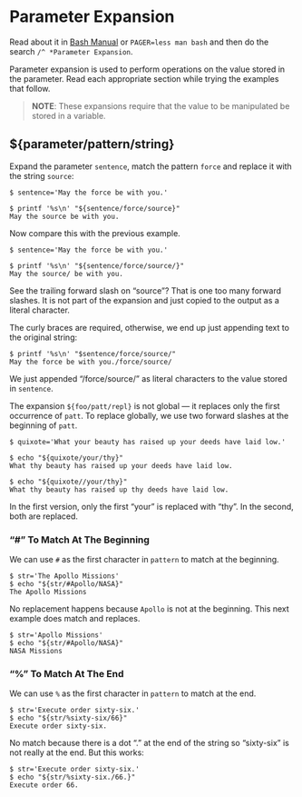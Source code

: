 # Parameter Expansion

Read about it in [Bash Manual](https://www.gnu.org/software/bash/manual/bash.html#Shell-Parameter-Expansion) or `PAGER=less man bash` and then do the search `/^ *Parameter Expansion`.

Parameter expansion is used to perform operations on the value stored in the parameter. Read each appropriate section while trying the examples that follow.

> **NOTE**: These expansions require that the value to be manipulated be stored in a variable.

## ${parameter/pattern/string}

Expand the parameter `sentence`, match the pattern `force` and replace it with the string `source`:

``` shell-session
$ sentence='May the force be with you.'

$ printf '%s\n' "${sentence/force/source}"
May the source be with you.
```

Now compare this with the previous example.

``` shell-session
$ sentence='May the force be with you.'

$ printf '%s\n' "${sentence/force/source/}" 
May the source/ be with you.
```

See the trailing forward slash on “source”? That is one too many forward slashes. It is not part of the expansion and just copied to the output as a literal character.

The curly braces are required, otherwise, we end up just appending text to the original string:

``` shell-session
$ printf '%s\n' "$sentence/force/source/"
May the force be with you./force/source/
```

We just appended “/force/source/” as literal characters to the value stored in `sentence`.

The expansion `${foo/patt/repl}` is not global — it replaces only the first occurrence of `patt`. To replace globally, we use two forward slashes at the beginning of `patt`.

``` shell-session
$ quixote='What your beauty has raised up your deeds have laid low.'

$ echo "${quixote/your/thy}"
What thy beauty has raised up your deeds have laid low.

$ echo "${quixote//your/thy}"
What thy beauty has raised up thy deeds have laid low.
```

In the first version, only the first “your” is replaced with “thy”. In the second, both are replaced.

### “\#” To Match At The Beginning

We can use `#` as the first character in `pattern` to match at the beginning.

``` shell-session
$ str='The Apollo Missions'
$ echo "${str/#Apollo/NASA}"
The Apollo Missions
```

No replacement happens because `Apollo` is not at the beginning. This next example does match and replaces.

``` shell-session
$ str='Apollo Missions'
$ echo "${str/#Apollo/NASA}"
NASA Missions
```

### “%” To Match At The End

We can use `%` as the first character in `pattern` to match at the end.

``` shell-session
$ str='Execute order sixty-six.'
$ echo "${str/%sixty-six/66}"
Execute order sixty-six.
```

No match because there is a dot “.” at the end of the string so “sixty-six” is not really at the end. But this works:

``` shell-session
$ str='Execute order sixty-six.'
$ echo "${str/%sixty-six./66.}"
Execute order 66.
```


